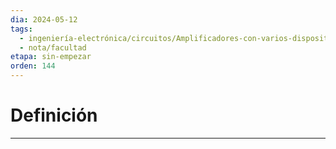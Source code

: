 ```yaml
---
dia: 2024-05-12
tags:
  - ingeniería-electrónica/circuitos/Amplificadores-con-varios-dispositivos-activos-de-bajo-nivel-de-potencia
  - nota/facultad
etapa: sin-empezar
orden: 144
---
```

# Definición
---
